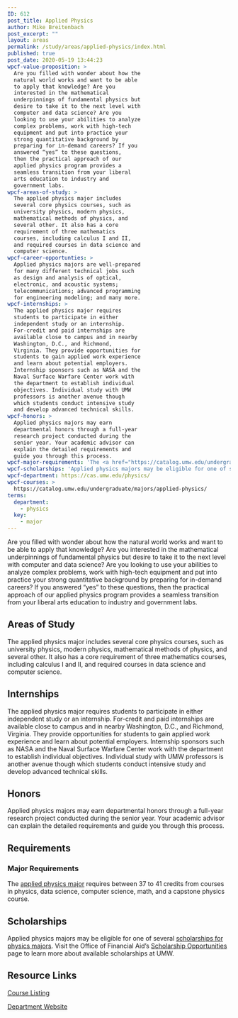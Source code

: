 ```yaml
---
ID: 612
post_title: Applied Physics
author: Mike Breitenbach
post_excerpt: ""
layout: areas
permalink: /study/areas/applied-physics/index.html
published: true
post_date: 2020-05-19 13:44:23
wpcf-value-proposition: >
  Are you filled with wonder about how the
  natural world works and want to be able
  to apply that knowledge? Are you
  interested in the mathematical
  underpinnings of fundamental physics but
  desire to take it to the next level with
  computer and data science? Are you
  looking to use your abilities to analyze
  complex problems, work with high-tech
  equipment and put into practice your
  strong quantitative background by
  preparing for in-demand careers? If you
  answered “yes” to these questions,
  then the practical approach of our
  applied physics program provides a
  seamless transition from your liberal
  arts education to industry and
  government labs.
wpcf-areas-of-study: >
  The applied physics major includes
  several core physics courses, such as
  university physics, modern physics,
  mathematical methods of physics, and
  several other. It also has a core
  requirement of three mathematics
  courses, including calculus I and II,
  and required courses in data science and
  computer science.
wpcf-career-opportunties: >
  Applied physics majors are well-prepared
  for many different technical jobs such
  as design and analysis of optical,
  electronic, and acoustic systems;
  telecommunications; advanced programming
  for engineering modeling; and many more.
wpcf-internships: >
  The applied physics major requires
  students to participate in either
  independent study or an internship.
  For-credit and paid internships are
  available close to campus and in nearby
  Washington, D.C., and Richmond,
  Virginia. They provide opportunities for
  students to gain applied work experience
  and learn about potential employers.
  Internship sponsors such as NASA and the
  Naval Surface Warfare Center work with
  the department to establish individual
  objectives. Individual study with UMW
  professors is another avenue though
  which students conduct intensive study
  and develop advanced technical skills.
wpcf-honors: >
  Applied physics majors may earn
  departmental honors through a full-year
  research project conducted during the
  senior year. Your academic advisor can
  explain the detailed requirements and
  guide you through this process.
wpcf-major-requirements: 'The <a href="https://catalog.umw.edu/undergraduate/majors/applied-physics/#requirementstext">applied physics major</a> requires between 37 to 41 credits from courses in physics, data science, computer science, math, and a capstone physics course.'
wpcf-scholarships: 'Applied physics majors may be eligible for one of several <a href="https://cas.umw.edu/physics/scholarships/">scholarships for physics majors</a>. Visit the Office of Financial Aid’s <a href="https://umw.scholarships.ngwebsolutions.com/scholarx_scholarshipsearch.aspx">Scholarship Opportunities</a> page to learn more about available scholarships at UMW.'
wpcf-department: https://cas.umw.edu/physics/
wpcf-courses: >
  https://catalog.umw.edu/undergraduate/majors/applied-physics/
terms:
  department:
    - physics
  key:
    - major
---
```


<!-- Types Custom Fields: -->

<!-- value-proposition -->
Are you filled with wonder about how the natural world works and want to be able to apply that knowledge? Are you interested in the mathematical underpinnings of fundamental physics but desire to take it to the next level with computer and data science? Are you looking to use your abilities to analyze complex problems, work with high-tech equipment and put into practice your strong quantitative background by preparing for in-demand careers? If you answered “yes” to these questions, then the practical approach of our applied physics program provides a seamless transition from your liberal arts education to industry and government labs.
<!-- End value-proposition -->

<!-- areas-of-study -->
## Areas of Study
The applied physics major includes several core physics courses, such as university physics, modern physics, mathematical methods of physics, and several other. It also has a core requirement of three mathematics courses, including calculus I and II, and required courses in data science and computer science.
<!-- End areas-of-study -->

<!-- internships -->
## Internships
The applied physics major requires students to participate in either independent study or an internship. For-credit and paid internships are available close to campus and in nearby Washington, D.C., and Richmond, Virginia. They provide opportunities for students to gain applied work experience and learn about potential employers. Internship sponsors such as NASA and the Naval Surface Warfare Center work with the department to establish individual objectives. Individual study with UMW professors is another avenue though which students conduct intensive study and develop advanced technical skills.
<!-- End internships -->

<!-- honors -->
## Honors
Applied physics majors may earn departmental honors through a full-year research project conducted during the senior year. Your academic advisor can explain the detailed requirements and guide you through this process.
<!-- End honors -->

<!-- requirements -->
## Requirements

<!-- major-requirements -->
### Major Requirements
The [applied physics major]("https://catalog.umw.edu/undergraduate/majors/applied-physics/#requirementstext") requires between 37 to 41 credits from courses in physics, data science, computer science, math, and a capstone physics course.
<!-- End major-requirements -->

<!-- End requirements -->

<!-- scholarships -->
## Scholarships
Applied physics majors may be eligible for one of several [scholarships for physics majors]("https://cas.umw.edu/physics/scholarships/"). Visit the Office of Financial Aid’s [Scholarship Opportunities]("https://umw.scholarships.ngwebsolutions.com/scholarx_scholarshipsearch.aspx") page to learn more about available scholarships at UMW.
<!-- End scholarships -->

<!-- resource-links -->
## Resource Links

<!-- courses -->
[Course Listing](https://catalog.umw.edu/undergraduate/majors/applied-physics/)

<!-- End courses -->


<!-- department -->
[Department Website](https://cas.umw.edu/physics/)

<!-- End department -->

<!-- End resource-links -->

<!-- End Types Custom Fields -->